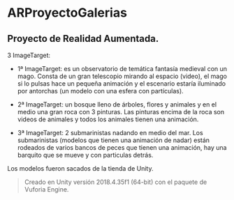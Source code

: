 # ARProyectoGalerias
 ## Proyecto de Realidad Aumentada.
3 ImageTarget:

* 1ª ImageTarget: es un observatorio de temática fantasía medieval con un mago. Consta de un gran telescopio mirando al espacio (video), el mago si lo pulsas hace un pequeña animación y el escenario estaría iluminado por antorchas (un modelo con una esfera con partículas).

* 2ª ImageTarget: un bosque lleno de árboles, flores y animales y en el medio una gran roca con 3 pinturas. Las pinturas encima de la roca son videos de animales y todos los animales tienen una animación.

* 3ª ImageTarget: 2 submarinistas nadando en medio del mar. Los submarinistas (modelos que tienen una animación de nadar) están rodeados de varios bancos de peces que tienen una animación, hay una barquito que se mueve y con particulas detrás.

Los modelos fueron sacados de la tienda de Unity.

 > Creado en Unity versión 2018.4.35f1 (64-bit) con el paquete de Vuforia Engine.
